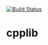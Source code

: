 [![Build Status](https://travis-ci.com/MYMAIDAN/cpplib.svg?branch=main)](https://travis-ci.com/MYMAIDAN/cpplib)

# cpplib
